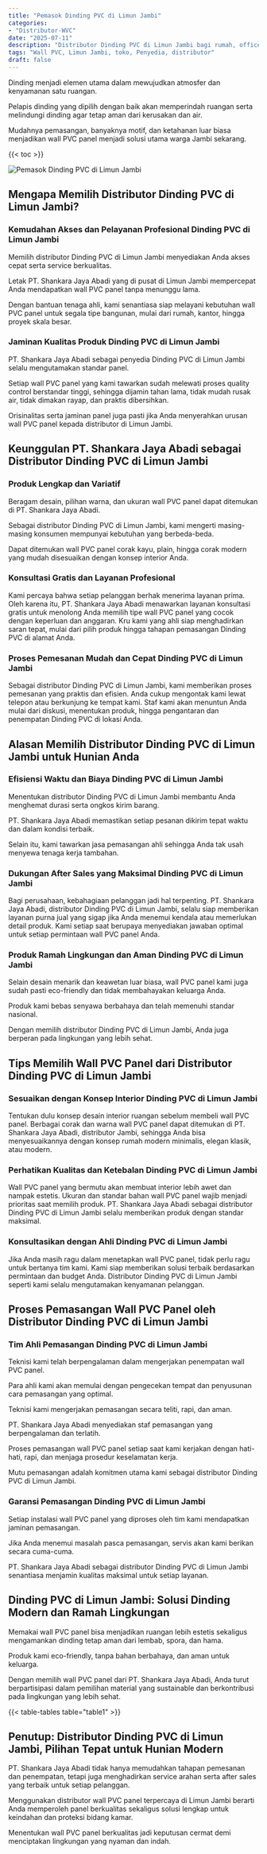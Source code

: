 ```yaml
---
title: "Pemasok Dinding PVC di Limun Jambi"
categories: 
- "Distributor-WVC"
date: "2025-07-11"
description: "Distributor Dinding PVC di Limun Jambi bagi rumah, office, dan toko. Produk terbaik, variasi motif, warna elegan, beserta servis pemasangan oleh tenaga ahli berpengalaman dan kepastian resmi!|Layanan penjualan Dinding PVC di Limun Jambi untuk keperluan hunian, perkantoran, maupun toko, beserta material berkualitas dan pemasangan oleh tim ahli dan jaminan resmi.|Alternatif Dinding PVC di Limun Jambi yang terbukti bagi rumah, perkantoran, serta toko, dengan material terbaik dan pemasangan oleh tenaga ahli berpengalaman dan jaminan resmi.|Distribusi Dinding PVC di Limun Jambi untuk hunian, office, dan toko, dengan panel unggulan dan instalasi oleh tenaga ahli ahli, disertai beserta garansi resmi.}"
tags: "Wall PVC, Limun Jambi, toko, Penyedia, distributor"
draft: false
---
```


Dinding menjadi elemen utama dalam mewujudkan atmosfer dan kenyamanan satu ruangan.

Pelapis dinding yang dipilih dengan baik akan memperindah ruangan serta melindungi dinding agar tetap aman dari kerusakan dan air.

Mudahnya pemasangan, banyaknya motif, dan ketahanan luar biasa menjadikan wall PVC panel menjadi solusi utama warga Jambi sekarang.

{{< toc >}}

![Pemasok Dinding PVC di Limun Jambi](/images/Distributor-WVC/Pemasok-Dinding-PVC-di-Limun-Jambi.png)


## Mengapa Memilih Distributor Dinding PVC di Limun Jambi?

### Kemudahan Akses dan Pelayanan Profesional Dinding PVC di Limun Jambi

Memilih distributor Dinding PVC di Limun Jambi menyediakan Anda akses cepat serta service berkualitas.

Letak PT. Shankara Jaya Abadi yang di pusat di Limun Jambi mempercepat Anda mendapatkan wall PVC panel tanpa menunggu lama.

Dengan bantuan tenaga ahli, kami senantiasa siap melayani kebutuhan wall PVC panel untuk segala tipe bangunan, mulai dari rumah, kantor, hingga proyek skala besar.

### Jaminan Kualitas Produk Dinding PVC di Limun Jambi

PT. Shankara Jaya Abadi sebagai penyedia Dinding PVC di Limun Jambi selalu mengutamakan standar panel.

Setiap wall PVC panel yang kami tawarkan sudah melewati proses quality control berstandar tinggi, sehingga dijamin tahan lama, tidak mudah rusak air, tidak dimakan rayap, dan praktis dibersihkan.

Orisinalitas serta jaminan panel juga pasti jika Anda menyerahkan urusan wall PVC panel kepada distributor di Limun Jambi.

## Keunggulan PT. Shankara Jaya Abadi sebagai Distributor Dinding PVC di Limun Jambi

### Produk Lengkap dan Variatif

Beragam desain, pilihan warna, dan ukuran wall PVC panel dapat ditemukan di PT. Shankara Jaya Abadi.

Sebagai distributor Dinding PVC di Limun Jambi, kami mengerti masing-masing konsumen mempunyai kebutuhan yang berbeda-beda.

Dapat ditemukan wall PVC panel corak kayu, plain, hingga corak modern yang mudah disesuaikan dengan konsep interior Anda.

### Konsultasi Gratis dan Layanan Profesional

Kami percaya bahwa setiap pelanggan berhak menerima layanan prima. Oleh karena itu, PT. Shankara Jaya Abadi menawarkan layanan konsultasi gratis untuk menolong Anda memilih tipe wall PVC panel yang cocok dengan keperluan dan anggaran. Kru kami yang ahli siap menghadirkan saran tepat, mulai dari pilih produk hingga tahapan pemasangan Dinding PVC di alamat Anda.

### Proses Pemesanan Mudah dan Cepat Dinding PVC di Limun Jambi

Sebagai distributor Dinding PVC di Limun Jambi, kami memberikan proses pemesanan yang praktis dan efisien. Anda cukup mengontak kami lewat telepon atau berkunjung ke tempat kami. Staf kami akan menuntun Anda mulai dari diskusi, menentukan produk, hingga pengantaran dan penempatan Dinding PVC di lokasi Anda.

## Alasan Memilih Distributor Dinding PVC di Limun Jambi untuk Hunian Anda

### Efisiensi Waktu dan Biaya Dinding PVC di Limun Jambi

Menentukan distributor Dinding PVC di Limun Jambi membantu Anda menghemat durasi serta ongkos kirim barang.

PT. Shankara Jaya Abadi memastikan setiap pesanan dikirim tepat waktu dan dalam kondisi terbaik.

Selain itu, kami tawarkan jasa pemasangan ahli sehingga Anda tak usah menyewa tenaga kerja tambahan.

### Dukungan After Sales yang Maksimal Dinding PVC di Limun Jambi

Bagi perusahaan, kebahagiaan pelanggan jadi hal terpenting. PT. Shankara Jaya Abadi, distributor Dinding PVC di Limun Jambi, selalu siap memberikan layanan purna jual yang sigap jika Anda menemui kendala atau memerlukan detail produk. Kami setiap saat berupaya menyediakan jawaban optimal untuk setiap permintaan wall PVC panel Anda.

### Produk Ramah Lingkungan dan Aman Dinding PVC di Limun Jambi

Selain desain menarik dan keawetan luar biasa, wall PVC panel kami juga sudah pasti eco-friendly dan tidak membahayakan keluarga Anda.

Produk kami bebas senyawa berbahaya dan telah memenuhi standar nasional.

Dengan memilih distributor Dinding PVC di Limun Jambi, Anda juga berperan pada lingkungan yang lebih sehat.

## Tips Memilih Wall PVC Panel dari Distributor Dinding PVC di Limun Jambi

### Sesuaikan dengan Konsep Interior Dinding PVC di Limun Jambi

Tentukan dulu konsep desain interior ruangan sebelum membeli wall PVC panel. Berbagai corak dan warna wall PVC panel dapat ditemukan di PT. Shankara Jaya Abadi, distributor Jambi, sehingga Anda bisa menyesuaikannya dengan konsep rumah modern minimalis, elegan klasik, atau modern.

### Perhatikan Kualitas dan Ketebalan Dinding PVC di Limun Jambi

Wall PVC panel yang bermutu akan membuat interior lebih awet dan nampak estetis. Ukuran dan standar bahan wall PVC panel wajib menjadi prioritas saat memilih produk. PT. Shankara Jaya Abadi sebagai distributor Dinding PVC di Limun Jambi selalu memberikan produk dengan standar maksimal.

### Konsultasikan dengan Ahli Dinding PVC di Limun Jambi

Jika Anda masih ragu dalam menetapkan wall PVC panel, tidak perlu ragu untuk bertanya tim kami. Kami siap memberikan solusi terbaik berdasarkan permintaan dan budget Anda. Distributor Dinding PVC di Limun Jambi seperti kami selalu mengutamakan kenyamanan pelanggan.

## Proses Pemasangan Wall PVC Panel oleh Distributor Dinding PVC di Limun Jambi

### Tim Ahli Pemasangan Dinding PVC di Limun Jambi

Teknisi kami telah berpengalaman dalam mengerjakan penempatan wall PVC panel.

Para ahli kami akan memulai dengan pengecekan tempat dan penyusunan cara pemasangan yang optimal.

Teknisi kami mengerjakan pemasangan secara teliti, rapi, dan aman.

PT. Shankara Jaya Abadi menyediakan staf pemasangan yang berpengalaman dan terlatih.

Proses pemasangan wall PVC panel setiap saat kami kerjakan dengan hati-hati, rapi, dan menjaga prosedur keselamatan kerja.

Mutu pemasangan adalah komitmen utama kami sebagai distributor Dinding PVC di Limun Jambi.

### Garansi Pemasangan Dinding PVC di Limun Jambi

Setiap instalasi wall PVC panel yang diproses oleh tim kami mendapatkan jaminan pemasangan.

Jika Anda menemui masalah pasca pemasangan, servis akan kami berikan secara cuma-cuma.

PT. Shankara Jaya Abadi sebagai distributor Dinding PVC di Limun Jambi senantiasa menjamin kualitas maksimal untuk setiap layanan.

## Dinding PVC di Limun Jambi: Solusi Dinding Modern dan Ramah Lingkungan

Memakai wall PVC panel bisa menjadikan ruangan lebih estetis sekaligus mengamankan dinding tetap aman dari lembab, spora, dan hama.

Produk kami eco-friendly, tanpa bahan berbahaya, dan aman untuk keluarga.

Dengan memilih wall PVC panel dari PT. Shankara Jaya Abadi, Anda turut berpartisipasi dalam pemilihan material yang sustainable dan berkontribusi pada lingkungan yang lebih sehat.

{{< table-tables table="table1" >}}

## Penutup: Distributor Dinding PVC di Limun Jambi, Pilihan Tepat untuk Hunian Modern

PT. Shankara Jaya Abadi tidak hanya memudahkan tahapan pemesanan dan penempatan, tetapi juga menghadirkan service arahan serta after sales yang terbaik untuk setiap pelanggan.

Menggunakan distributor wall PVC panel terpercaya di Limun Jambi berarti Anda memperoleh panel berkualitas sekaligus solusi lengkap untuk keindahan dan proteksi bidang kamar.

Menentukan wall PVC panel berkualitas jadi keputusan cermat demi menciptakan lingkungan yang nyaman dan indah.